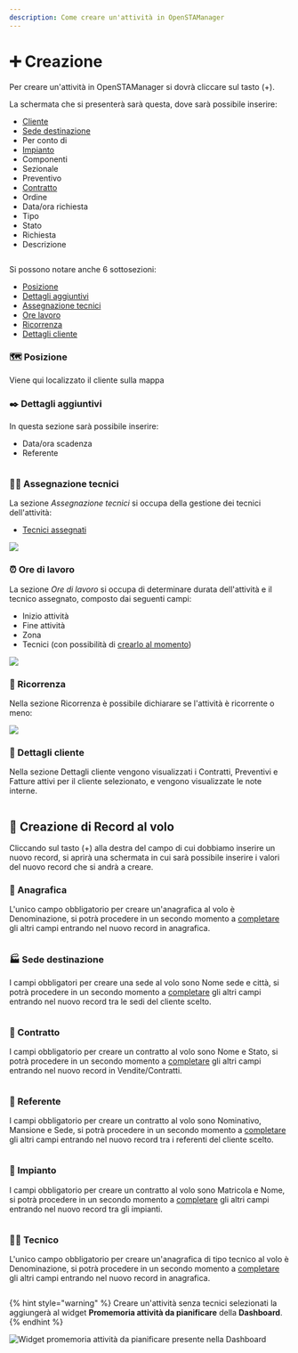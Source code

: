 ```yaml
---
description: Come creare un'attività in OpenSTAManager
---
```


# ➕ Creazione

Per creare un'attività in OpenSTAManager si dovrà cliccare sul tasto (+).

La schermata che si presenterà sarà questa, dove sarà possibile inserire:

* [Cliente](creazione.md#anagrafica)
* [Sede destinazione](creazione.md#sede-destinazione)
* Per conto di
* [Impianto](creazione.md#impianto)
* Componenti
* Sezionale
* Preventivo
* [Contratto](creazione.md#contratto)
* Ordine
* Data/ora richiesta
* Tipo
* Stato
* Richiesta
* Descrizione

<figure><img src="../../../.gitbook/assets/immagine (728).png" alt=""><figcaption></figcaption></figure>

Si possono notare anche 6 sottosezioni:

* [Posizione](creazione.md#posizione)
* [Dettagli aggiuntivi](creazione.md#dettagli-aggiuntivi)
* [Assegnazione tecnici](creazione.md#assegnazione-tecnici)
* [Ore lavoro](creazione.md#ore-di-lavoro)
* [Ricorrenza](creazione.md#ricorrenza)
* [Dettagli cliente](creazione.md#dettagli-cliente)

### 🗺️ Posizione

Viene qui localizzato il cliente sulla mappa

### ✒️ Dettagli aggiuntivi

In questa sezione sarà possibile inserire:

* Data/ora scadenza
* Referente

<figure><img src="../../../.gitbook/assets/immagine (730).png" alt=""><figcaption></figcaption></figure>

### 🧑‍🔧 Assegnazione tecnici

La sezione _Assegnazione tecnici_ si occupa della gestione dei tecnici dell'attività:

* [Tecnici assegnati](creazione.md#tecnico)

![](https://firebasestorage.googleapis.com/v0/b/gitbook-x-prod.appspot.com/o/spaces%2F-LZJeLg23eVDvrCv74U7-887967055%2Fuploads%2FVylZtPBDizmjzIvAB1h7%2Ffile.png?alt=media)

### ⏰ Ore di lavoro

La sezione _Ore di lavoro_ si occupa di determinare durata dell'attività e il tecnico assegnato, composto dai seguenti campi:

* Inizio attività
* Fine attività
* Zona
* Tecnici (con possibilità di [crearlo al momento](creazione.md#creazione-impianto-al-volo))

![](<../../../.gitbook/assets/image (510).png>)

### 🔁 Ricorrenza

Nella sezione Ricorrenza è possibile dichiarare se l'attività è ricorrente o meno:

![](<../../../.gitbook/assets/image (408).png>)

### 🧿 Dettagli cliente

Nella sezione Dettagli cliente vengono visualizzati i Contratti, Preventivi e Fatture attivi per il cliente selezionato, e vengono visualizzate le note interne.

<figure><img src="../../../.gitbook/assets/immagine (291).png" alt=""><figcaption></figcaption></figure>

## 💸 Creazione di Record al volo

Cliccando sul tasto (+) alla destra del campo di cui dobbiamo inserire un nuovo record, si aprirà una schermata in cui sarà possibile inserire i valori del nuovo record che si andrà a creare.

### 👤 Anagrafica

L'unico campo obbligatorio per creare un'anagrafica al volo è Denominazione, si potrà procedere in un secondo momento a [completare](../anagrafiche/modifica.md) gli altri campi entrando nel nuovo record in anagrafica.

<figure><img src="../../../.gitbook/assets/immagine (731).png" alt=""><figcaption></figcaption></figure>

### 🏭 Sede destinazione

I campi obbligatori per creare una sede al volo sono Nome sede e città, si potrà procedere in un secondo momento a [completare](../anagrafiche/plugin/sedi.md) gli altri campi entrando nel nuovo record tra le sedi del cliente scelto.

<figure><img src="../../../.gitbook/assets/immagine (732).png" alt=""><figcaption></figcaption></figure>

### 📄 Contratto

I campi obbligatorio per creare un contratto al volo sono Nome e Stato, si potrà procedere in un secondo momento a [completare](https://github.com/devcode-it/openstamanager-docs/blob/master/modules/attivita/broken-reference/README.md) gli altri campi entrando nel nuovo record in Vendite/Contratti.

<figure><img src="../../../.gitbook/assets/immagine (733).png" alt=""><figcaption></figcaption></figure>

### 🧑 Referente

I campi obbligatorio per creare un contratto al volo sono Nominativo, Mansione e Sede, si potrà procedere in un secondo momento a [completare](https://docs.openstamanager.com/modules/anagrafiche/plugin/referenti#modifica) gli altri campi entrando nel nuovo record tra i referenti del cliente scelto.

<figure><img src="../../../.gitbook/assets/immagine (734).png" alt=""><figcaption></figcaption></figure>

### 📡 Impianto

I campi obbligatorio per creare un contratto al volo sono Matricola e Nome, si potrà procedere in un secondo momento a [completare](../impianti/modifica.md) gli altri campi entrando nel nuovo record tra gli impianti.

<figure><img src="../../../.gitbook/assets/immagine (735).png" alt=""><figcaption></figcaption></figure>

### 🧑‍🔧 Tecnico

L'unico campo obbligatorio per creare un'anagrafica di tipo tecnico al volo è Denominazione, si potrà procedere in un secondo momento a [completare](../anagrafiche/modifica.md) gli altri campi entrando nel nuovo record in anagrafica.

<figure><img src="../../../.gitbook/assets/immagine (736).png" alt=""><figcaption></figcaption></figure>

{% hint style="warning" %}
Creare un'attività senza tecnici selezionati la aggiungerà al widget **Promemoria attività da pianificare** della **Dashboard**.
{% endhint %}

![Widget promemoria attività da pianificare presente nella Dashboard](../../../.gitbook/assets/PromemoriaAttivitàDaPianificare.PNG)

